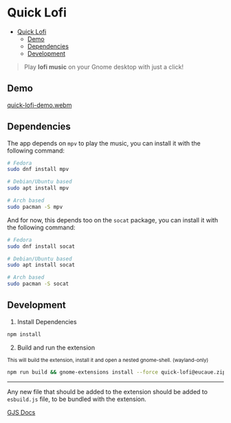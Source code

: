 # Quick Lofi

<!--toc:start-->

- [Quick Lofi](#quick-lofi)
  - [Demo](#demo)
  - [Dependencies](#dependencies)
  - [Development](#development)
  <!--toc:end-->

> Play **lofi music** on your Gnome desktop with just a click!

## Demo

[quick-lofi-demo.webm](https://github.com/EuCaue/quick-lofi/assets/69485603/351f34da-023c-4b28-94d6-b49ca83aa34d)

## Dependencies

The app depends on `mpv` to play the music, you can install it with the following command:

```bash
# Fedora
sudo dnf install mpv

# Debian/Ubuntu based
sudo apt install mpv

# Arch based
sudo pacman -S mpv
```

And for now, this depends too on the `socat` package, you can install it with the following command:

```bash
# Fedora
sudo dnf install socat

# Debian/Ubuntu based
sudo apt install socat

# Arch based
sudo pacman -S socat
```

## Development

1. Install Dependencies

```bash
npm install
```

2. Build and run the extension

<small>This will build the extension, install it and open a nested gnome-shell. (wayland-only)</small>

```bash
npm run build && gnome-extensions install --force quick-lofi@eucaue.zip && clear && dbus-run-session -- gnome-shell --nested --wayland
```

---

Any new file that should be added to the extension should be added to `esbuild.js` file, to be bundled with the extension.

[GJS Docs](https://gjs.guide/)
